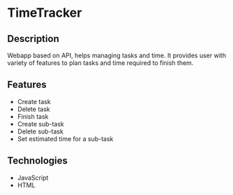 # TimeTracker

## Description

Webapp based on API, helps managing tasks and time. It provides user 
with variety of features to plan tasks and time required to finish them.

## Features

* Create task
* Delete task
* Finish task
* Create sub-task
* Delete sub-task
* Set estimated time for a sub-task

## Technologies

* JavaScript
* HTML
